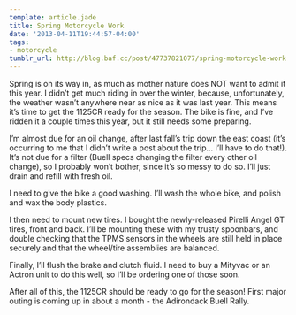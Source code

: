 ```yaml
---
template: article.jade
title: Spring Motorcycle Work
date: '2013-04-11T19:44:57-04:00'
tags:
- motorcycle
tumblr_url: http://blog.baf.cc/post/47737821077/spring-motorcycle-work
---
```

Spring is on its way in, as much as mother nature does NOT want to admit it this year. I didn’t get much riding in over the winter, because, unfortunately, the weather wasn’t anywhere near as nice as it was last year. This means it’s time to get the 1125CR ready for the season. The bike is fine, and I’ve ridden it a couple times this year, but it still needs some preparing.

I’m almost due for an oil change, after last fall’s trip down the east coast (it’s occurring to me that I didn’t write a post about the trip… I’ll have to do that!). It’s not due for a filter (Buell specs changing the filter every other oil change), so I probably won’t bother, since it’s so messy to do so. I’ll just drain and refill with fresh oil.

I need to give the bike a good washing. I’ll wash the whole bike, and polish and wax the body plastics.

I then need to mount new tires. I bought the newly-released Pirelli Angel GT tires, front and back. I’ll be mounting these with my trusty spoonbars, and double checking that the TPMS sensors in the wheels are still held in place securely and that the wheel/tire assemblies are balanced.

Finally, I’ll flush the brake and clutch fluid. I need to buy a Mityvac or an Actron unit to do this well, so I’ll be ordering one of those soon.

After all of this, the 1125CR should be ready to go for the season! First major outing is coming up in about a month - the Adirondack Buell Rally.
